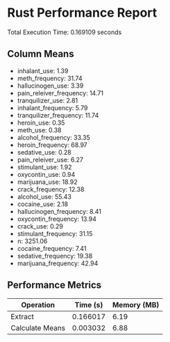 # Rust Performance Report

Total Execution Time: 0.169109 seconds

## Column Means

- inhalant_use: 1.39
- meth_frequency: 31.74
- hallucinogen_use: 3.39
- pain_releiver_frequency: 14.71
- tranquilizer_use: 2.81
- inhalant_frequency: 5.79
- tranquilizer_frequency: 11.74
- heroin_use: 0.35
- meth_use: 0.38
- alcohol_frequency: 33.35
- heroin_frequency: 68.97
- sedative_use: 0.28
- pain_releiver_use: 6.27
- stimulant_use: 1.92
- oxycontin_use: 0.94
- marijuana_use: 18.92
- crack_frequency: 12.38
- alcohol_use: 55.43
- cocaine_use: 2.18
- hallucinogen_frequency: 8.41
- oxycontin_frequency: 13.94
- crack_use: 0.29
- stimulant_frequency: 31.15
- n: 3251.06
- cocaine_frequency: 7.41
- sedative_frequency: 19.38
- marijuana_frequency: 42.94

## Performance Metrics

| Operation | Time (s) | Memory (MB) |
|-----------|----------|-------------|
| Extract | 0.166017 | 6.19 |
| Calculate Means | 0.003032 | 6.88 |
